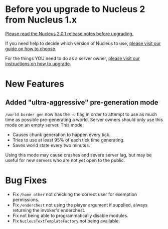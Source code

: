 # Before you upgrade to Nucleus 2 from Nucleus 1.x

[Please read the Nucleus 2.0.1 release notes before upgrading.](https://ore.spongepowered.org/Nucleus/Nucleus/versions/2.0.1)

If you need help to decide which version of Nucleus to use, [please visit our guide on how to choose](https://v2.nucleuspowered.org/docs/howto/version-choice.html).

For the things YOU need to do as a server owner, [please visit our instructions on how to upgrade](https://v2.nucleuspowered.org/docs/howto/migrate.html).

# New Features

## Added "ultra-aggressive" pre-generation mode

`/world border gen` now has the `-u` flag in order to attempt to use as much time as possible pre-generating a world. 
Server owners should only use this mode on an empty server. This mode:

* Causes chunk generation to happen every tick.
* Tries to use at least 95% of each tick time generating.
* Saves world state every two minutes.

Using this mode may cause crashes and severe server lag, but may be useful for new servers who are not yet open to the public. 

# Bug Fixes

* Fix `/home other` not checking the correct user for exemption permissions.
* Fix `/enderchest` not using the player argument if supplied, always returning the invoker's enderchest.
* Fix not being able to programmatically disable modules.
* Fix `NucleusTextTemplateFactory` not being available.